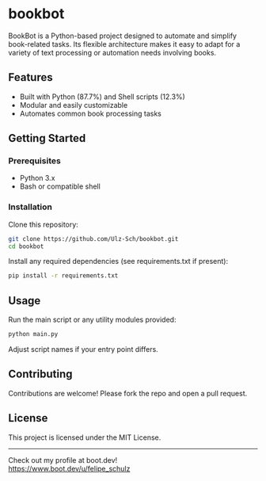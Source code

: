 # bookbot

BookBot is a Python-based project designed to automate and simplify book-related tasks. Its flexible architecture makes it easy to adapt for a variety of text processing or automation needs involving books.

## Features

- Built with Python (87.7%) and Shell scripts (12.3%)
- Modular and easily customizable
- Automates common book processing tasks

## Getting Started

### Prerequisites

- Python 3.x
- Bash or compatible shell

### Installation

Clone this repository:

```bash
git clone https://github.com/Ulz-Sch/bookbot.git
cd bookbot
```

Install any required dependencies (see requirements.txt if present):

```bash
pip install -r requirements.txt
```

## Usage

Run the main script or any utility modules provided:

```bash
python main.py
```

Adjust script names if your entry point differs.

## Contributing

Contributions are welcome! Please fork the repo and open a pull request.

## License

This project is licensed under the MIT License.

---

Check out my profile at boot.dev!  
https://www.boot.dev/u/felipe_schulz
